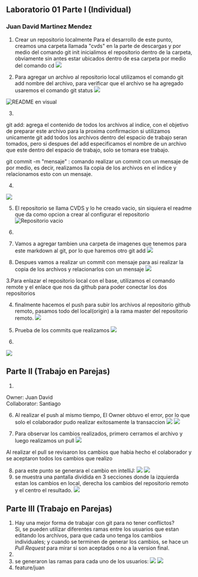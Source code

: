 ## Laboratorio 01 Parte I (Individual)
### Juan David Martinez Mendez
1. Crear un repositorio localmente
Para el desarrollo de este punto, creamos una carpeta llamada "cvds" en la parte de descargas y por medio del comando git init inicialimos el repositorio dentro de la carpeta, obviamente sin antes estar ubicados dentro de esa carpeta por medio del comando cd
![](/images/1.png)

2. Para agregar un archivo al repositorio local utilizamos el comando git add nombre del archivo, para verificar que el archivo se ha agregado usaremos el comando git status
![](/images/2.png)

![README en visual](/images/0.png)

3. 

git add: agrega el contenido de todos los archivos al indice, con el objetivo de preparar este archivo para la proxima confirmacion
si utilizamos unicamente git add todos los archivos dentro del espacio de trabajo seran tomados, pero si despues del add especificamos el nombre de un archivo que este dentro del espacio de trabajo, solo se tomara ese trabajo.

git commit -m "mensaje" : comando realizar un commit con un mensaje de por medio, es decir, realizamos lla copia de los archivos en el indice y relacionamos esto con un mensaje.

4.
![](/images/4.png)

5. El repositorio se llama CVDS y lo he creado vacio, sin siquiera el readme que da como opcion a crear al configurar el repositorio
![Repositorio vacio](/images/5.png)

6.

1. Vamos a agregar tambien una carpeta de imagenes que tenemos para este markdown al git, por lo que haremos otro git add
![](/images/6.1.png)

2. Despues vamos a realizar un commit con mensaje para asi realizar la copia de los archivos y relacionarlos con un mensaje
![](/images/6.2.png)

3.Para enlazar el repositorio local con el base, utilizamos el comando remote y el enlace que nos da github para poder conectar los dos repositorios

4. finalmente hacemos el push para subir los archivos al repositorio github remoto, pasamos todo del local(origin) a la rama master del repositorio remoto.
![](/images/6.4.png)

7. Prueba de los commits que realizamos
![](/images/7.png)

8.
![](/images/8.png)

## Parte II (Trabajo en Parejas)
1. 
Owner: Juan David\
Collaborator: Santiago 

6. Al realizar el push al mismo tiempo, El Owner obtuvo el error, por lo que solo el colaborador pudo realizar exitosamente la transaccion
![](/images/parte2_6.png)
![](/images/parte2_6_1.png)

7. Para observar los cambios realizados, primero cerramos el archivo y luego realizamos un pull
![](/images/parte2_62.png)

Al realizar el pull se revisaron los cambios que habia hecho el colaborador y se aceptaron todos los cambios que realizo

8. para este punto se generara el cambio en intelliJ:
![](/images/parte2_8_1.PNG)
![](/images/parte2_8.png)
9. se muestra una pantalla dividida en 3 secciones donde la izquierda estan los cambios en local, derecha los cambios del repositorio remoto y el centro el resultado.
![](/images/merge_intellij.png)

## Parte III (Trabajo en Parejas)
1. Hay una mejor forma de trabajar con git para no tener conflictos?\
Si, se pueden utilizar diferentes ramas entre los usuarios que estan editando los archivos, para que cada uno tenga los cambios individuales;
 y cuando se terminen de generar los cambios, se hace un _Pull Request_ para mirar si son aceptados o no a la version final.
2. 
3. se generaron las ramas para cada uno de los usuarios:
![](images/ramaJuan.png)
![](images/ramaGualdron.png)
4. feature/juan